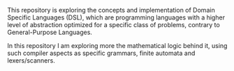 This repository is exploring the concepts and implementation of Domain Specific Languages (DSL), which are programming languages with a higher level of abstraction optimized for a specific class of problems, contrary to General-Purpose Languages. 

In this repository I am exploring more the mathematical logic behind it, using such compiler aspects as specific grammars, finite automata and lexers/scanners. 
